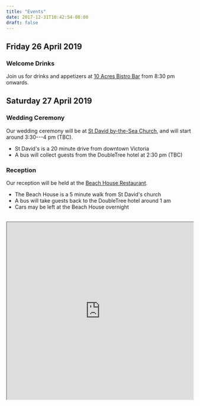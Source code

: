 ```yaml
---
title: "Events"
date: 2017-12-31T10:42:54-08:00
draft: false
---
```


## Friday 26 April 2019
### Welcome Drinks

Join us for drinks and appetizers at [10 Acres Bistro Bar](http://www.10acresbistro.ca) from 8:30 pm onwards.

## Saturday 27 April 2019
### Wedding Ceremony

Our wedding ceremony will be at [St David by-the-Sea Church](https://www.twosaintschurch.ca/about-us/our-locations--4/pages/st-david-by-the-sea-cordova-bay), and will start around 3:30---4 pm (TBC).

 * St David's is a 20 minute drive from downtown Victoria
 * A bus will collect guests from the DoubleTree hotel at 2:30 pm (TBC)

### Reception

Our reception will be held at the [Beach House Restaurant](http://www.beachhousevictoria.com/).

 * The Beach House is a 5 minute walk from St David's church
 * A bus will take guests back to the DoubleTree hotel around 1 am
 * Cars may be left at the Beach House overnight

<br>

<iframe src="https://www.google.com/maps/d/embed?mid=1YTNMBcE8uDe74R4PHDETdcJE_7yyMOoy" width="100%" height="480"></iframe>
<br>
